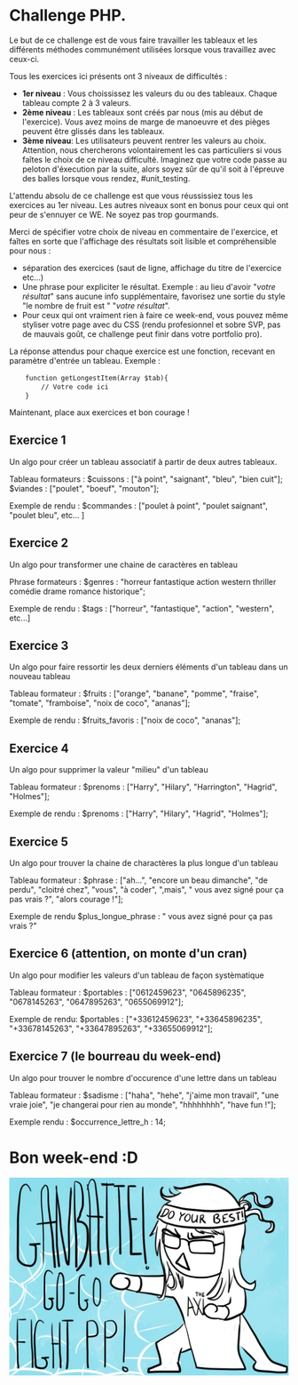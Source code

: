 # Challenge PHP.

Le but de ce challenge est de vous faire travailler les tableaux et les différents méthodes communément utilisées lorsque vous travaillez avec ceux-ci.

Tous les exercices ici présents ont 3 niveaux de difficultés :

- **1er niveau** : Vous choississez les valeurs du ou des tableaux. Chaque tableau compte 2 à 3 valeurs.
- **2ème niveau** : Les tableaux sont créés par nous (mis au début de l'exercice). Vous avez moins de marge de manoeuvre et des pièges peuvent être glissés dans les tableaux.
- **3ème niveau**: Les utilisateurs peuvent rentrer les valeurs au choix. Attention, nous chercherons volontairement les cas particuliers si vous faîtes le choix de ce niveau difficulté. Imaginez que votre code passe au peloton d'éxecution par la suite, alors soyez sûr de qu'il soit à l'épreuve des balles lorsque vous rendez, #unit_testing.

L'attendu absolu de ce challenge est que vous réussissiez tous les exercices au 1er niveau. Les autres niveaux sont en bonus pour ceux qui ont peur de s'ennuyer ce WE. Ne soyez pas trop gourmands. 

Merci de spécifier votre choix de niveau en commentaire de l'exercice, et faîtes en sorte que l'affichage des résultats soit lisible et compréhensible pour nous :
- séparation des exercices (saut de ligne, affichage du titre de l'exercice etc...)
- Une phrase pour expliciter le résultat. Exemple : au lieu d'avoir "*votre résultat*" sans aucune info supplémentaire, favorisez une sortie du style "le nombre de fruit est " "*votre résultat*".
- Pour ceux qui ont vraiment rien à faire ce week-end, vous pouvez même styliser votre page avec du CSS (rendu profesionnel et sobre SVP, pas de mauvais goût, ce challenge peut finir dans votre portfolio pro).

La réponse attendus pour chaque exercice est une fonction, recevant en paramètre d'entrée un tableau.
Exemple : 
```
    function getLongestItem(Array $tab){
        // Votre code ici
    }
```
Maintenant, place aux exercices et bon courage !

## Exercice 1

Un algo pour créer un tableau associatif à partir de deux autres tableaux.

Tableau formateurs : 
$cuissons : ["à point", "saignant", "bleu", "bien cuit"];
$viandes : ["poulet", "boeuf", "mouton"];

Exemple de rendu :
$commandes : ["poulet à point", "poulet saignant", "poulet bleu", etc... ]

## Exercice 2

Un algo pour transformer une chaine de caractères en tableau 

Phrase formateurs : 
$genres : "horreur fantastique action western thriller comédie drame romance historique";

Exemple de rendu :
$tags : ["horreur", "fantastique", "action", "western", etc...] 

## Exercice 3

Un algo pour faire ressortir les deux derniers éléments d'un tableau dans un nouveau tableau

Tableau formateur : 
$fruits : ["orange", "banane", "pomme", "fraise", "tomate", "framboise", "noix de coco", "ananas"];

Exemple de rendu :
$fruits_favoris : ["noix de coco", "ananas"];

## Exercice 4

Un algo pour supprimer la valeur "milieu" d'un tableau

Tableau formateur :
$prenoms : ["Harry", "Hilary", "Harrington", "Hagrid", "Holmes"];

Exemple de rendu :
$prenoms : ["Harry", "Hilary", "Hagrid", "Holmes"];

## Exercice 5 

Un algo pour trouver la chaine de charactères la plus longue d'un tableau

Tableau formateur :
$phrase : ["ah...", "encore un beau dimanche", "de perdu", "cloitré chez", "vous", "à coder", ",mais", " vous avez signé pour ça pas vrais ?", "alors courage !"];

Exemple de rendu
$plus_longue_phrase : " vous avez signé pour ça pas vrais ?"

## Exercice 6 (attention, on monte d'un cran)

Un algo pour modifier les valeurs d'un tableau de façon systèmatique

Tableau formateur :
$portables : ["0612459623", "0645896235", "0678145263", "0647895263", "0655069912"];

Exemple de rendu:
$portables : ["+33612459623", "+33645896235", "+33678145263", "+33647895263", "+33655069912"];

## Exercice 7 (le bourreau du week-end)

Un algo pour trouver le nombre d'occurence d'une lettre dans un tableau 

Tableau formateur :
$sadisme : ["haha", "hehe", "j'aime mon travail", "une vraie joie", "je changerai pour rien au monde", "hhhhhhhh", "have fun !"];

Exemple rendu : 
$occurrence_lettre_h : 14;

# Bon week-end :D 

![gambatte](images/gambatte.jpg-large)